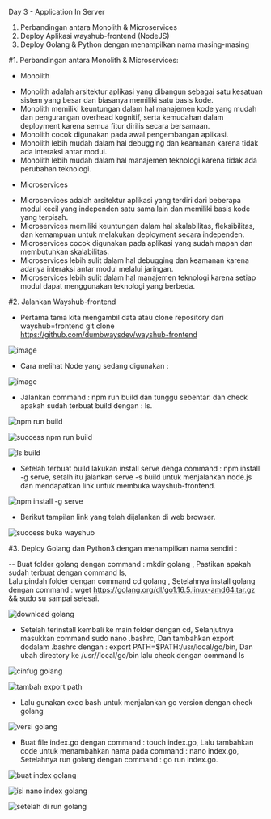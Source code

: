 Day 3 - Application In Server

1. Perbandingan antara Monolith & Microservices
2. Deploy Aplikasi wayshub-frontend (NodeJS)
3. Deploy Golang & Python dengan menampilkan nama masing-masing



#1. Perbandingan antara Monolith & Microservices:
* Monolith
- Monolith adalah arsitektur aplikasi yang dibangun sebagai satu kesatuan sistem yang besar dan biasanya memiliki satu basis kode.
- Monolith memiliki keuntungan dalam hal manajemen kode yang mudah dan pengurangan overhead kognitif, serta kemudahan dalam deployment karena semua fitur dirilis secara bersamaan.
- Monolith cocok digunakan pada awal pengembangan aplikasi.
- Monolith lebih mudah dalam hal debugging dan keamanan karena tidak ada interaksi antar modul.
- Monolith lebih mudah dalam hal manajemen teknologi karena tidak ada perubahan teknologi.

* Microservices
- Microservices adalah arsitektur aplikasi yang terdiri dari beberapa modul kecil yang independen satu sama lain dan memiliki basis kode yang terpisah.
- Microservices memiliki keuntungan dalam hal skalabilitas, fleksibilitas, dan kemampuan untuk melakukan deployment secara independen.
- Microservices cocok digunakan pada aplikasi yang sudah mapan dan membutuhkan skalabilitas.
- Microservices lebih sulit dalam hal debugging dan keamanan karena adanya interaksi antar modul melalui jaringan.
- Microservices lebih sulit dalam hal manajemen teknologi karena setiap modul dapat menggunakan teknologi yang berbeda.

#2. Jalankan Wayshub-frontend

- Pertama tama kita mengambil data atau clone repository dari wayshub=frontend
git clone https://github.com/dumbwaysdev/wayshub-frontend

![image](https://github.com/Drewsans/devops17-dumbways-Tesar-Nurrizky/assets/118201274/618564f1-df36-4e28-9c2c-c67af0d5a845)

- Cara melihat Node yang sedang digunakan :

![image](https://github.com/Drewsans/devops17-dumbways-Tesar-Nurrizky/assets/118201274/1b2ae9c2-ddae-46bb-a036-ee8feabbe23f)

- Jalankan command : npm run build dan tunggu sebentar. dan check apakah sudah terbuat build dengan : ls.

![npm run build](https://github.com/Drewsans/devops17-dumbways-Tesar-Nurrizky/assets/118201274/a36ff54e-37d3-4b62-a245-53e5033db069)

![success npm run build](https://github.com/Drewsans/devops17-dumbways-Tesar-Nurrizky/assets/118201274/6cc7767e-3512-44fc-8ff8-b5310d8eedb3)

![ls build](https://github.com/Drewsans/devops17-dumbways-Tesar-Nurrizky/assets/118201274/c9c03ef0-f7d8-4e79-991f-31b23a9e8a6f)

- Setelah terbuat build lakukan install serve denga command : npm install -g serve, setalh itu jalankan serve -s build untuk menjalankan node.js dan mendapatkan link untuk membuka wayshub-frontend.

![npm install -g serve](https://github.com/Drewsans/devops17-dumbways-Tesar-Nurrizky/assets/118201274/95ac6a2c-b456-4fda-8b18-878dd4b709fd)

- Berikut tampilan link yang telah dijalankan di web browser.

![success buka wayshub](https://github.com/Drewsans/devops17-dumbways-Tesar-Nurrizky/assets/118201274/94621da0-5891-4882-9c70-d202f0e97d68)

#3. Deploy Golang dan Python3 dengan menampilkan nama sendiri :

-- Buat folder golang dengan command : mkdir golang , 
Pastikan apakah sudah terbuat dengan command ls,  
Lalu pindah folder dengan command cd golang , 
Setelahnya install golang dengan command :  wget https://golang.org/dl/go1.16.5.linux-amd64.tar.gz && sudo su sampai selesai.

![download golang](https://github.com/Drewsans/devops17-dumbways-Tesar-Nurrizky/assets/118201274/752e5c13-6982-49df-ba4d-a6a27d37adcd)

- Setelah terinstall kembali ke main folder dengan cd,
Selanjutnya masukkan command sudo nano .bashrc,
Dan tambahkan export dodalam .bashrc dengan : export PATH=$PATH:/usr/local/go/bin,
Dan ubah directory ke /usr//local/go/bin lalu check dengan command ls

![cinfug golang](https://github.com/Drewsans/devops17-dumbways-Tesar-Nurrizky/assets/118201274/f3c642b1-29d3-4264-9fea-9e080babef46)

![tambah export path](https://github.com/Drewsans/devops17-dumbways-Tesar-Nurrizky/assets/118201274/9cea5a8d-0631-4a9c-ade4-12eb09b86781)

- Lalu gunakan exec bash untuk menjalankan go version dengan check golang

![versi golang](https://github.com/Drewsans/devops17-dumbways-Tesar-Nurrizky/assets/118201274/a0070eb4-b003-41fe-9455-5757caf3a706)

- Buat file index.go dengan command : touch index.go,
Lalu tambahkan code untuk menambahkan nama pada command :  nano index.go,
Setelahnya run golang dengan command : go run index.go.

![buat index golang](https://github.com/Drewsans/devops17-dumbways-Tesar-Nurrizky/assets/118201274/b53c306a-83ea-4a7c-9c5c-80a1ed40f08e)

![isi nano index golang](https://github.com/Drewsans/devops17-dumbways-Tesar-Nurrizky/assets/118201274/f98ccb04-a92f-443d-a73b-89007e51fb64)

![setelah di run golang](https://github.com/Drewsans/devops17-dumbways-Tesar-Nurrizky/assets/118201274/e1ad8956-d221-44c4-a61a-4ac62bebd7c1)

